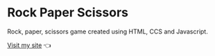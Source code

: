 # Rock Paper Scissors
Rock, paper, scissors game created using HTML, CCS and Javascript.

[Visit my site](https://l4hmm.github.io/odin_rps/) 👈
